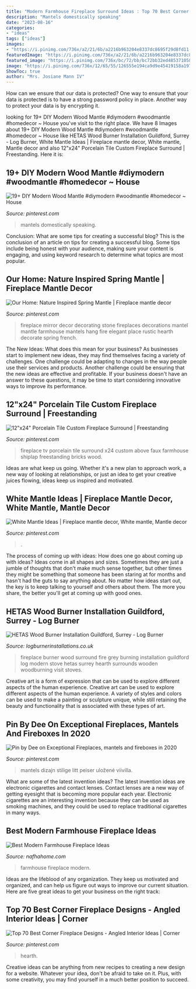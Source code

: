 ```yaml
---
title: "Modern Farmhouse Fireplace Surround Ideas : Top 70 Best Corner Fireplace Designs"
description: "Mantels domestically speaking"
date: "2023-08-16"
categories:
- "ideas"
tags: ["ideas"]
images:
- "https://i.pinimg.com/736x/a2/21/6b/a2216b963204e8337dc8695f29d8fd11.jpg"
featuredImage: "https://i.pinimg.com/736x/a2/21/6b/a2216b963204e8337dc8695f29d8fd11.jpg"
featured_image: "https://i.pinimg.com/736x/bc/72/bb/bc72bb32ed48537105874b54068c7cb1.jpg"
image: "https://i.pinimg.com/736x/12/65/55/126555e194ca9d9e45419158a197ef92.jpg"
ShowToc: true
author: "Mrs. Josiane Mann IV"
---
```



How can we ensure that our data is protected?
One way to ensure that your data is protected is to have a strong password policy in place. Another way to protect your data is by encrypting it.

	

		
looking for 19+ DIY Modern Wood Mantle #diymodern #woodmantle #homedecor ~ House you've visit to the right place. We have 8 Images about 19+ DIY Modern Wood Mantle #diymodern #woodmantle #homedecor ~ House like HETAS Wood Burner Installation Guildford, Surrey - Log Burner, White Mantle Ideas | Fireplace mantle decor, White mantle, Mantle decor and also 12&quot;x24&quot; Porcelain Tile Custom Fireplace Surround | Freestanding. Here it is:
		
    
## 19+ DIY Modern Wood Mantle #diymodern #woodmantle #homedecor ~ House

<img loading=lazy src="https://i.pinimg.com/736x/a2/21/6b/a2216b963204e8337dc8695f29d8fd11.jpg" onerror="this.onerror=null;this.src='https://tse2.mm.bing.net/th?id=OIP.MJKHK8FmmTDOOT-NIBDxjQHaJ4&amp;pid=15.1';" alt="19+ DIY Modern Wood Mantle #diymodern #woodmantle #homedecor ~ House">

_Source: pinterest.com_

>mantels domestically speaking. 

	

Conclusion: What are some tips for creating a successful blog?
This is the conclusion of an article on tips for creating a successful blog. 
Some tips include being honest with your audience, making sure your content is engaging, and using keyword research to determine what topics are most popular.

    
## Our Home: Nature Inspired Spring Mantle | Fireplace Mantle Decor

<img loading=lazy src="https://i.pinimg.com/736x/23/0d/fe/230dfec4f0d2ce0b53b37fe4068fd69c--fireplace-hearth-decor-fireplace-decorations.jpg" onerror="this.onerror=null;this.src='https://tse1.mm.bing.net/th?id=OIP.lGZYSVvhLu9bv_xdRYEWxAHaKA&amp;pid=15.1';" alt="Our Home: Nature Inspired Spring Mantle | Fireplace mantle decor">

_Source: pinterest.com_

>fireplace mirror decor decorating stone fireplaces decorations mantel mantle farmhouse mantels hang fire elegant place rustic hearth decorate spring french. 

	

The New Ideas: What does this mean for your business?
As businesses start to implement new ideas, they may find themselves facing a variety of challenges. One challenge could be adapting to changes in the way people use their services and products. Another challenge could be ensuring that the new ideas are effective and profitable. If your business doesn't have an answer to these questions, it may be time to start considering innovative ways to improve its performance.

    
## 12&quot;x24&quot; Porcelain Tile Custom Fireplace Surround | Freestanding

<img loading=lazy src="https://i.pinimg.com/736x/e3/b3/9b/e3b39b35d922c0e2c2cd99a5234ebea8--beach-fireplace-fireplace-redo.jpg" onerror="this.onerror=null;this.src='https://tse2.mm.bing.net/th?id=OIP.qvD5qyyH5_vE2a55lB-qtAHaJ4&amp;pid=15.1';" alt="12&quot;x24&quot; Porcelain Tile Custom Fireplace Surround | Freestanding">

_Source: pinterest.com_

>fireplace tv porcelain tile surround x24 custom above faux farmhouse shiplap freestanding bricks wood. 

	

Ideas are what keep us going. Whether it's a new plan to approach work, a new way of looking at relationships, or just an idea to get your creative juices flowing, ideas keep us inspired and motivated.

    
## White Mantle Ideas | Fireplace Mantle Decor, White Mantle, Mantle Decor

<img loading=lazy src="https://i.pinimg.com/736x/12/65/55/126555e194ca9d9e45419158a197ef92.jpg" onerror="this.onerror=null;this.src='https://tse3.mm.bing.net/th?id=OIP.LK0Ai9WIV5OSo_74LqCr0gHaJ3&amp;pid=15.1';" alt="White Mantle Ideas | Fireplace mantle decor, White mantle, Mantle decor">

_Source: pinterest.com_

>. 

	

The process of coming up with ideas: How does one go about coming up with ideas?
Ideas come in all shapes and sizes. Sometimes they are just a jumble of thoughts that don't make much sense together, but other times they might be something that someone has been staring at for months and hasn't had the guts to say anything about. 
No matter how ideas start out, the key is to keep talking to yourself and others about them. The more you share, the better you'll get at coming up with good ones.

    
## HETAS Wood Burner Installation Guildford, Surrey - Log Burner

<img loading=lazy src="https://logburnerinstallations.co.uk/wp-content/uploads/2018/04/modern-fireplace-surround-0107.jpg" onerror="this.onerror=null;this.src='https://tse1.mm.bing.net/th?id=OIP.oY_5-jGh7rvfdZ3lyNW-3gHaJ4&amp;pid=15.1';" alt="HETAS Wood Burner Installation Guildford, Surrey - Log Burner">

_Source: logburnerinstallations.co.uk_

>fireplace burner wood surround fire grey burning installation guildford log modern stove hetas surrey hearth surrounds wooden woodburning visit stoves. 

	

Creative art is a form of expression that can be used to explore different aspects of the human experience.
Creative art can be used to explore different aspects of the human experience. A variety of styles and colors can be used to make a painting or sculpture unique, while still retaining the beauty and functionality that is associated with these types of art.

    
## Pin By Dee On Exceptional Fireplaces, Mantels And Fireboxes In 2020

<img loading=lazy src="https://i.pinimg.com/736x/62/d6/29/62d62976505521b82e1f132ef4053c1b.jpg" onerror="this.onerror=null;this.src='https://tse4.mm.bing.net/th?id=OIP.dNUxJMsjC2AMhTO19VEFxwHaIn&amp;pid=15.1';" alt="Pin by Dee on Exceptional Fireplaces, mantels and fireboxes in 2020">

_Source: pinterest.com_

>mantels dizajn stilige litt peiser uložené viivilla. 

	

What are some of the latest invention ideas?
The latest invention ideas are electronic cigarettes and contact lenses. Contact lenses are a new way of getting eyesight that is becoming more popular each year. Electronic cigarettes are an interesting invention because they can be used as smoking machines, and they could be used to replace traditional cigarettes in many ways.

    
## Best Modern Farmhouse Fireplace Ideas

<img loading=lazy src="http://nafhahome.com/wp-content/uploads/2018/10/Best-Modern-Farmhouse-Fireplace-Ideas-5.jpg" onerror="this.onerror=null;this.src='https://tse2.mm.bing.net/th?id=OIP.ARdlAZysb5aypSJ5zJQUmAHaJ4&amp;pid=15.1';" alt="Best Modern Farmhouse Fireplace Ideas">

_Source: nafhahome.com_

>farmhouse fireplace modern. 

	

Ideas are the lifeblood of any organization. They keep us motivated and organized, and can help us figure out ways to improve our current situation. Here are five great ideas to get your business on the right track: 

    
## Top 70 Best Corner Fireplace Designs - Angled Interior Ideas | Corner

<img loading=lazy src="https://i.pinimg.com/736x/bc/72/bb/bc72bb32ed48537105874b54068c7cb1.jpg" onerror="this.onerror=null;this.src='https://tse3.mm.bing.net/th?id=OIP.4CEn09NwY6lInuD6XwAiEgHaJ4&amp;pid=15.1';" alt="Top 70 Best Corner Fireplace Designs - Angled Interior Ideas | Corner">

_Source: pinterest.com_

>hearth. 

	

Creative ideas can be anything from new recipes to creating a new design for a website. Whatever your idea, don't be afraid to take on it. Plus, with some creativity, you may find yourself in a much better position to succeed.


